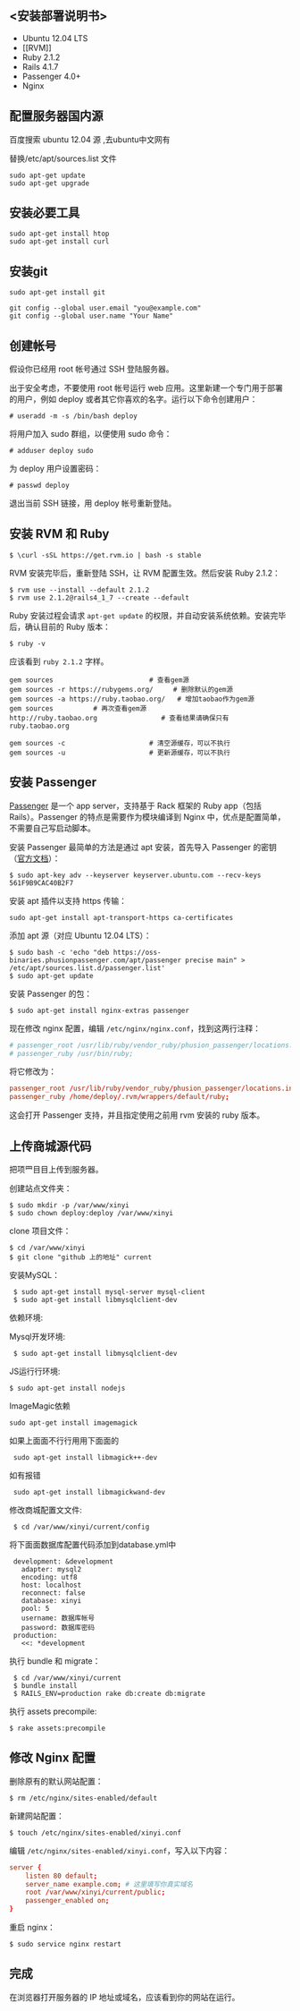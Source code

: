 ## <安装部署说明书>

- Ubuntu 12.04 LTS
- [[RVM]]
- Ruby 2.1.2
- Rails 4.1.7
- Passenger 4.0+
- Nginx

## 配置服务器国内源
百度搜索 ubuntu 12.04 源 ,去ubuntu中文网有

替换/etc/apt/sources.list 文件

```
sudo apt-get update
sudo apt-get upgrade

```

## 安装必要工具

```
sudo apt-get install htop
sudo apt-get install curl
```

## 安装git

```
sudo apt-get install git

git config --global user.email "you@example.com"
git config --global user.name "Your Name"

```

## 创建帐号

假设你已经用 root 帐号通过 SSH 登陆服务器。

出于安全考虑，不要使用 root 帐号运行 web 应用。这里新建一个专门用于部署的用户，例如 deploy 或者其它你喜欢的名字。运行以下命令创建用户：

```
# useradd -m -s /bin/bash deploy
```

将用户加入 sudo 群组，以便使用 sudo 命令：

```
# adduser deploy sudo
```

为 deploy 用户设置密码：

```
# passwd deploy
```

退出当前 SSH 链接，用 deploy 帐号重新登陆。

## 安装 RVM 和 Ruby


```
$ \curl -sSL https://get.rvm.io | bash -s stable
```

RVM 安装完毕后，重新登陆 SSH，让 RVM 配置生效。然后安装 Ruby 2.1.2：

```
$ rvm use --install --default 2.1.2
$ rvm use 2.1.2@rails4_1_7 --create --default
```
Ruby 安装过程会请求 `apt-get update` 的权限，并自动安装系统依赖。安装完毕后，确认目前的 Ruby 版本：

```
$ ruby -v
```

应该看到 `ruby 2.1.2` 字样。

```
gem sources                        # 查看gem源
gem sources -r https://rubygems.org/     # 删除默认的gem源 
gem sources -a https://ruby.taobao.org/   # 增加taobao作为gem源
gem sources   ​​       # 再次查看gem源
http://ruby.taobao.org                # 查看结果请确保只有 ruby.taobao.org

gem sources -c                     # 清空源缓存，可以不执行
gem sources -u                     # 更新源缓存，可以不执行
```

## 安装 Passenger

[Passenger](https://www.phusionpassenger.com/) 是一个 app server，支持基于 Rack 框架的 Ruby app（包括 Rails）。Passenger 的特点是需要作为模块编译到 Nginx 中，优点是配置简单，不需要自己写启动脚本。

安装 Passenger 最简单的方法是通过 apt 安装，首先导入 Passenger 的密钥（[官方文档](http://www.modrails.com/documentation/Users%20guide%20Nginx.html#install_on_debian_ubuntu)）：

```
$ sudo apt-key adv --keyserver keyserver.ubuntu.com --recv-keys 561F9B9CAC40B2F7
```

安装 apt 插件以支持 https 传输：

```
sudo apt-get install apt-transport-https ca-certificates
```

添加 apt 源（对应 Ubuntu 12.04 LTS）：

```
$ sudo bash -c 'echo "deb https://oss-binaries.phusionpassenger.com/apt/passenger precise main" > /etc/apt/sources.list.d/passenger.list'
$ sudo apt-get update
```

安装 Passenger 的包：

```
$ sudo apt-get install nginx-extras passenger
```

现在修改 nginx 配置，编辑 `/etc/nginx/nginx.conf`，找到这两行注释：

```conf
# passenger_root /usr/lib/ruby/vendor_ruby/phusion_passenger/locations.ini;
# passenger_ruby /usr/bin/ruby;
```

将它修改为：

```conf
passenger_root /usr/lib/ruby/vendor_ruby/phusion_passenger/locations.ini;
passenger_ruby /home/deploy/.rvm/wrappers/default/ruby;
```

这会打开 Passenger 支持，并且指定使用之前用 rvm 安装的 ruby 版本。

## 上传商城源代码

把项⺫⽬目上传到服务器。

创建站点文件夹：

```
$ sudo mkdir -p /var/www/xinyi
$ sudo chown deploy:deploy /var/www/xinyi
```

clone 项目文件：

```
$ cd /var/www/xinyi
$ git clone "github 上的地址" current
```

安装MySQL：

```
 $ sudo apt-get install mysql-server mysql-client
 $ sudo apt-get install libmysqlclient-dev
```
依赖环境:

Mysql开发环境:

```
 $ sudo apt-get install libmysqlclient-dev
```

JS运⾏行环境:

```
$ sudo apt-get install nodejs
```

ImageMagic依赖

```
sudo apt-get install imagemagick
```

如果上⾯面不⾏行⽤用下⾯面的

```
 sudo apt-get install libmagick++-dev
```

如有报错

```
 sudo apt-get install libmagickwand-dev
```

修改商城配置⽂文件:

```
 $ cd /var/www/xinyi/current/config
```

将下⾯面数据库配置代码添加到database.yml中

```
 development: &development
   adapter: mysql2
   encoding: utf8
   host: localhost
   reconnect: false
   database: xinyi
   pool: 5
   username: 数据库帐号
   password: 数据库密码
 production:
   <<: *development

```

执行 bundle 和 migrate：

```
 $ cd /var/www/xinyi/current
 $ bundle install
 $ RAILS_ENV=production rake db:create db:migrate
```

执行 assets precompile:

```
$ rake assets:precompile
```
## 修改 Nginx 配置

删除原有的默认网站配置：

```
$ rm /etc/nginx/sites-enabled/default
```

新建网站配置：

```
$ touch /etc/nginx/sites-enabled/xinyi.conf
```

编辑 `/etc/nginx/sites-enabled/xinyi.conf`，写入以下内容：

```conf
server {
    listen 80 default;
    server_name example.com; # 这里填写你真实域名
    root /var/www/xinyi/current/public;
    passenger_enabled on;
}
```

重启 nginx：

```
$ sudo service nginx restart
```

## 完成

在浏览器打开服务器的 IP 地址或域名，应该看到你的网站在运行。